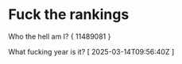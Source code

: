# Fuck the rankings

Who the hell am I?
{ 11489081 }

What fucking year is it?
[ 2025-03-14T09:56:40Z ]
